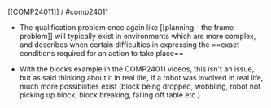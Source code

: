 [[COMP24011]] / #comp24011

- The qualification problem once again like [[planning - the frame problem]] will typically exist in environments which are more complex, and describes when certain difficulties in expressing the ==exact conditions required for an action to take place==

- With the blocks example in the COMP24011 videos, this isn't an issue, but as said thinking about it in real life, if a robot was involved in real life, much more possibilities exist (block being dropped, wobbling, robot not picking up block, block breaking, falling off table etc.)